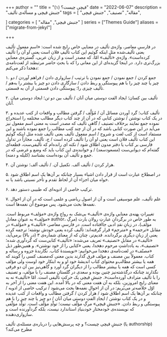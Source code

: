+++
author = ""
title = "قیچی چیست؟ (۱)"
date = "2022-06-07"
description = "جنبش قیچی و مسأله‌ی تألیف"
tags = [
    "مقاله",
    "تصنیف",
    "جنبش قیچی",

]
categories = [
    "جنبش قیچی",
    "مقاله"
]
series = ["Themes Guide"]
aliases = ["migrate-from-jekyl"]

+++

در فارسیِ معاصر، واژه‌ی تألیف در معنایی خاص رایج شده است: «اسمِ مفعولِ تألیف یعنی تألیف‌شده مثل اینکه گوئیم این کتاب تألیفِ فلان است یعنی او آن را تألیف کرده‌است». واژه‌ی «تألیف» امّا، که مصدر است و از زبان عربی، گستره‌ی معناییِ بزرگ‌تری دارد. در اینجا گزیده‌ای از این معانی را که با بحثِ حاضر مرتبطند از لغت‌نامه‌ی دهخدا ذکر می‌کنم:

۱. جمع کردن / جمع نمودن / جمع نمودن با ترتیب / سازواری دادن / فراهم آوردن / دو چیز یا چند چیز را با هم پیوستگی و ربط دادن / سازگاری دادن دو چیز یا بیشتر را به‌هم / تألیف چیزی را؛ پیوستگی دادن قسمتی از آن به قسمتی.

۲. تألیف بین کسان؛ ایجاد الفت دوستی میان آنان / تألیف بین دو تن؛ ایجاد دوستی میان آنان.

۳. تألیف کتاب؛ گرد آوردن مسائل آن / مُؤَلَّف / گرفتن مطالب و واقعات از کتب عدیده و در یک کتاب نوشتن / نوشتن کتابی که در آن از چند کتاب دیگر مطالب مختلفه را استخراج نموده جمع نمایند برخلاف تصنیف / گاهی تألیف که مصدر است به معنی اسم مفعول نیز می‌آید در این صورت کتابی باشد که در آن از چند کتب مطالب را جمع نموده باشند و این مستفاد است از کتب لغت و شروح / اسم مفعول تألیف یعنی تألیف شده مثل اینکه گوئیم این کتاب تألیف فلان است یعنی او آن را تألیف کرده است / ج، تآلیف. مجازاً در تداول فارسی بر کتاب یا دفتر مدون اطلاق شود / نکته ای رانده‌ام که تألیفی‌ست، قطعه‌ای گفته‌ام که دیوانی‌ست (مسعودسعد) / و خواننده‌ی این کتاب باید که وضع و غرضی که در جمع و تألیف آن بوده‌است بشناسد (کلیله و دمنه).

۴. هزار کردن / تألیف اَلف. تکمیل آن. / تألیف اَلف؛ نوشتن آن.

۵. در اصطلاح عبارت است از قرار دادن اشیاء بسیار چنانکه بر آن‌ها یک اسم اطلاق شود خواه میان اجزاء آن از لحاظ تقدم و تأخر نسبتی باشد یا نه.

۶. ترکیب خاصی از ادویه‌ای که طبیبی دستور دهد.

۷. علم تألیف، علم موسیقی است و آن از اصول ریاضی و علمی است که در آن از احوال نغمه‌ها بحث می‌شود. پس موضوع آن نغمه‌ها است.

تغییراتِ پهنه‌ی معناییِ واژه‌ی «تألیف» بی‌شک به رواجِ واژه‌ی «مؤلف» مربوط است. «مؤلف» به عنوانِ معادلِ author، به طور خاص در برگردانِ عبارتِ رولان بارت (مرگِ مؤلف)، در زبانِ نقدِ ادبی جاافتاده است. در فارسیِ معاصر، «تألیف» و «مؤلف» در مقابل «ترجمه» و «مترجم» قرار گرفته‌اند: تألیف کرده یعنی خودش نوشته؛ ترجمه کرده یعنی از زبانِ دیگری برگردانده. قدیم‌تر، چنان که از معنای شماره‌ی ۳ (در بالا) برمی‌آید، «تألیف» در مقابلِ «تصنیف» تعریف می‌شده: «تألیف» کتابی‌ست که گردآوری شده؛ «تصنیف»، به یادداشتِ مرحوم دهخدا، یعنی «کتابی را از خود نوشتن». و همین‌طور ذیل «مصنّف» در لغت‌نامه‌ی دهخدا می‌خوانیم: «نويسندهٔ کتاب. نگارندهٔ جزوه و رساله و کتاب. معمولاً بين مصنف و مؤلف فرق گذارند بدين معنی که‌مصنف کسی را گويند که همه يا بيشتر مطالب‌و محتوای کتاب انديشهٔ خود او و به ابتکار خود اوست ولی مؤلف کسی است که همه يا بيشتر مطالب را از ديگران گرد آورد و گاهی‌نيز بين آن دو فرقی نگذارند چنانکه درگذشته‌نيز چنين بوده و سعدی در گلستان مصنف را با مؤلف، و تصنيف را با تأليف مترادف آورده‌است‌«.
جنبشِ قیچی یک حرکتِ تألیفی است. امّا «تألیف» نه به معنای رایجِ امروزین، بلکه به آن هفت معنی که در بالا آمده. این هفت معنی را از آخر به اوّل خلاصه‌تر می‌بُریم: در آن از احوالِ نغمه‌ها بحث می‌شود / ترکیب خاصی از ادویه / چنانکه بر آن‌ها یک اسم اطلاق شود / هزار کردن / گرفتن مطالب و واقعات از کتب عدیده و در یک کتاب نوشتن / ایجادِ الفتِ دوستی میان آنان / دو چیز یا چند چیز را با هم پیوستگی و ربط دادن.
«جنبشِ قیچی» مرگِ مؤلّف نیست؛ تولّدِ مؤلّف است. تولّد مؤلّفی که نویسنده‌ی خودمختارِ خودبنیادِ استاندارد نیست، بلکه گرد‌آورنده است و سازواری‌دهنده.

جنبشِ قیچی چیست؟ و چه پرسش‌هایی را درباره‌ی مسئله‌ی تألیف (یا authorship) مطرح می‌کند؟



